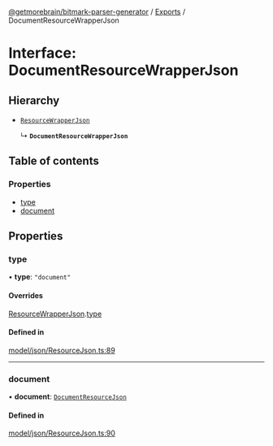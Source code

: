 [@getmorebrain/bitmark-parser-generator](../API.md) / [Exports](../modules.md) / DocumentResourceWrapperJson

# Interface: DocumentResourceWrapperJson

## Hierarchy

- [`ResourceWrapperJson`](ResourceWrapperJson.md)

  ↳ **`DocumentResourceWrapperJson`**

## Table of contents

### Properties

- [type](DocumentResourceWrapperJson.md#type)
- [document](DocumentResourceWrapperJson.md#document)

## Properties

### type

• **type**: ``"document"``

#### Overrides

[ResourceWrapperJson](ResourceWrapperJson.md).[type](ResourceWrapperJson.md#type)

#### Defined in

[model/json/ResourceJson.ts:89](https://github.com/getMoreBrain/bitmark-parser-generator/blob/b82d7bf/src/model/json/ResourceJson.ts#L89)

___

### document

• **document**: [`DocumentResourceJson`](DocumentResourceJson.md)

#### Defined in

[model/json/ResourceJson.ts:90](https://github.com/getMoreBrain/bitmark-parser-generator/blob/b82d7bf/src/model/json/ResourceJson.ts#L90)
